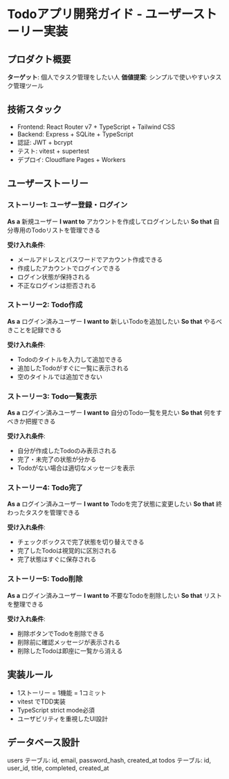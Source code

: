 # Todoアプリ開発ガイド - ユーザーストーリー実装

## プロダクト概要
**ターゲット**: 個人でタスク管理をしたい人
**価値提案**: シンプルで使いやすいタスク管理ツール

## 技術スタック
- Frontend: React Router v7 + TypeScript + Tailwind CSS
- Backend: Express + SQLite + TypeScript
- 認証: JWT + bcrypt
- テスト: vitest + supertest
- デプロイ: Cloudflare Pages + Workers

## ユーザーストーリー

### ストーリー1: ユーザー登録・ログイン
**As a** 新規ユーザー
**I want to** アカウントを作成してログインしたい
**So that** 自分専用のTodoリストを管理できる

**受け入れ条件**:
- メールアドレスとパスワードでアカウント作成できる
- 作成したアカウントでログインできる
- ログイン状態が保持される
- 不正なログインは拒否される

### ストーリー2: Todo作成
**As a** ログイン済みユーザー
**I want to** 新しいTodoを追加したい
**So that** やるべきことを記録できる

**受け入れ条件**:
- Todoのタイトルを入力して追加できる
- 追加したTodoがすぐに一覧に表示される
- 空のタイトルでは追加できない

### ストーリー3: Todo一覧表示
**As a** ログイン済みユーザー
**I want to** 自分のTodo一覧を見たい
**So that** 何をすべきか把握できる

**受け入れ条件**:
- 自分が作成したTodoのみ表示される
- 完了・未完了の状態が分かる
- Todoがない場合は適切なメッセージを表示

### ストーリー4: Todo完了
**As a** ログイン済みユーザー
**I want to** Todoを完了状態に変更したい
**So that** 終わったタスクを管理できる

**受け入れ条件**:
- チェックボックスで完了状態を切り替えできる
- 完了したTodoは視覚的に区別される
- 完了状態はすぐに保存される

### ストーリー5: Todo削除
**As a** ログイン済みユーザー
**I want to** 不要なTodoを削除したい
**So that** リストを整理できる

**受け入れ条件**:
- 削除ボタンでTodoを削除できる
- 削除前に確認メッセージが表示される
- 削除したTodoは即座に一覧から消える

## 実装ルール
- 1ストーリー = 1機能 = 1コミット
- vitest でTDD実装
- TypeScript strict mode必須
- ユーザビリティを重視したUI設計

## データベース設計
users テーブル: id, email, password_hash, created_at
todos テーブル: id, user_id, title, completed, created_at